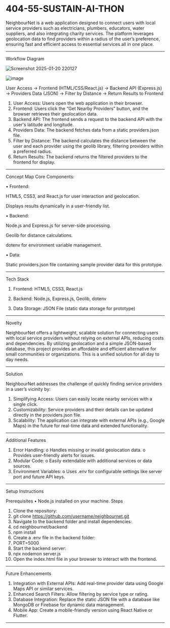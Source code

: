# 404-55-SUSTAIN-AI-THON

NeighbourNet is a web application designed to connect users with local service providers such as electricians, plumbers, educators, water suppliers, and also integrating charity services. The platform leverages geolocation data to find providers within a radius of the user’s preference, ensuring fast and efficient access to essential services all in one place.
________________________________________
Workflow Diagram

![Screenshot 2025-01-20 220127](https://github.com/user-attachments/assets/a0df620d-103c-4b4d-ba0f-74d7f2662d37)

![image](https://github.com/user-attachments/assets/35b86074-9691-4d01-8a09-4704eef34f55)

User Access -> Frontend (HTML/CSS/React.js) -> Backend API (Express.js) -> Providers Data (JSON) -> Filter by Distance -> Return Results to Frontend
1.	User Access: Users open the web application in their browser.
2.	Frontend: Users click the “Get Nearby Providers” button, and the browser retrieves their geolocation data.
3.	Backend API: The frontend sends a request to the backend API with the user's latitude and longitude.
4.	Providers Data: The backend fetches data from a static providers.json file.
5.	Filter by Distance: The backend calculates the distance between the user and each provider using the geolib library, filtering providers within a preferred radius.
6.	Return Results: The backend returns the filtered providers to the frontend for display.
________________________________________
Concept Map
Core Components:

•	Frontend: 

HTML5, CSS3, and React.js for user interaction and geolocation.

Displays results dynamically in a user-friendly list.

•	Backend: 

Node.js and Express.js for server-side processing.

Geolib for distance calculations.

dotenv for environment variable management.

•	Data: 

Static providers.json file containing sample provider data for this prototype.
________________________________________
Tech Stack
1.	Frontend: HTML5, CSS3, React.js

2.	Backend: Node.js, Express.js, Geolib, dotenv

3.	Data Storage: JSON File (static data storage for prototype)
________________________________________
Novelty

NeighbourNet offers a lightweight, scalable solution for connecting users with local service providers without relying on external APIs, reducing costs and dependencies. By utilizing geolocation and a simple JSON-based database, this project provides an affordable and efficient alternative for small communities or organizations. This is a unified solution for all day to day needs.
________________________________________
Solution

NeighbourNet addresses the challenge of quickly finding service providers in a user’s vicinity by:
1.	Simplifying Access: Users can easily locate nearby services with a single click.
2.	Customizability: Service providers and their details can be updated directly in the providers.json file.
3.	Scalability: The application can integrate with external APIs (e.g., Google Maps) in the future for real-time data and extended functionality.
________________________________________
Additional Features

1.	Error Handling: 
o	Handles missing or invalid geolocation data.
o	Provides user-friendly alerts for issues.
2.	Modular Code: 
o	Easily extendable with additional services or data sources.
3.	Environment Variables: 
o	Uses .env for configurable settings like server port and future API keys.
________________________________________
Setup Instructions

Prerequisites
•	Node.js installed on your machine.
Steps
1.	Clone the repository: 
2.	git clone https://github.com/username/neighbournet.git
3.	Navigate to the backend folder and install dependencies: 
4.	cd neighbournet/backend
5.	npm install
6.	Create a .env file in the backend folder: 
7.	PORT=5000
8.	Start the backend server: 
9.	npx nodemon server.js
10.	Open the index.html file in your browser to interact with the frontend.
________________________________________
Future Enhancements
1.	Integration with External APIs:
 	Add real-time provider data using Google Maps API or similar services.
2.	Enhanced Search Filters: 
Allow filtering by service type or rating.
3.	Database Integration: 
Replace the static JSON file with a database like MongoDB or Firebase for dynamic data management.
4.	Mobile App: 
Create a mobile-friendly version using React Native or Flutter.
________________________________________


